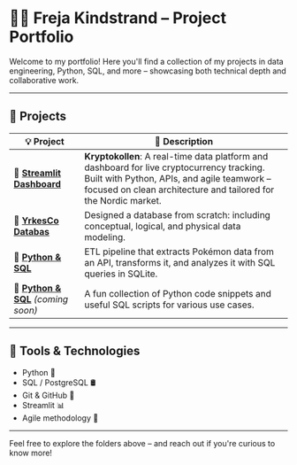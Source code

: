 # 👩‍💻 Freja Kindstrand – Project Portfolio

Welcome to my portfolio! Here you'll find a collection of my projects in data engineering, Python, SQL, and more – showcasing both technical depth and collaborative work.

---

## 📂 Projects

| 💡 Project | 📝 Description |
|-----------|----------------|
| 🔗 [**Streamlit Dashboard**](./Streamlit_dashboard) | **Kryptokollen**: A real-time data platform and dashboard for live cryptocurrency tracking. Built with Python, APIs, and agile teamwork – focused on clean architecture and tailored for the Nordic market. |
| 🔗 [**YrkesCo Databas**](./YrkesCo_databas) | Designed a database from scratch: including conceptual, logical, and physical data modeling. |
| 🔗 [**Python & SQL**](./Python_&_SQL) |  ETL pipeline that extracts Pokémon data from an API, transforms it, and analyzes it with SQL queries in SQLite.  |
| 🔗 [**Python & SQL**](./Python_&_SQL) *(coming soon)* | A fun collection of Python code snippets and useful SQL scripts for various use cases. |

---

## 🧰 Tools & Technologies

- Python 🐍
- SQL / PostgreSQL 🛢️
- Git & GitHub 🔧
- Streamlit 📊
- Agile methodology 🧠

---

Feel free to explore the folders above – and reach out if you're curious to know more!


